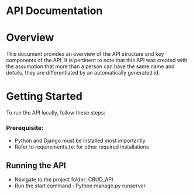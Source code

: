 # API Documentation
# Overview
This document provides an overview of the API structure and key components of the API. It is pertinent to note that this API was created with the assumption that more than a person can have the same name and details, they are differentiated by an automatically generated id.
# Getting Started
To run the API locally, follow these steps:
### Prerequisite:
- Python and Django must be installed most importantly</li>
- Refer to requirements.txt for other required installations</li>
## Running the API
- Navigate to the project folder: CRUD_API
- Run the start command : Python manage.py runserver
  
